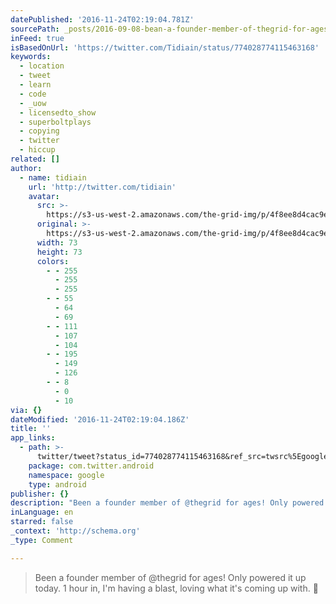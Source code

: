 ```yaml
---
datePublished: '2016-11-24T02:19:04.781Z'
sourcePath: _posts/2016-09-08-bean-a-founder-member-of-thegrid-for-ages-only-powered-it.md
inFeed: true
isBasedOnUrl: 'https://twitter.com/Tidiain/status/774028774115463168'
keywords:
  - location
  - tweet
  - learn
  - code
  - _uow
  - licensedto_show
  - superboltplays
  - copying
  - twitter
  - hiccup
related: []
author:
  - name: tidiain
    url: 'http://twitter.com/tidiain'
    avatar:
      src: >-
        https://s3-us-west-2.amazonaws.com/the-grid-img/p/4f8ee8d4cac9e87508082d4d421132a43bee47ad.jpg
      original: >-
        https://s3-us-west-2.amazonaws.com/the-grid-img/p/4f8ee8d4cac9e87508082d4d421132a43bee47ad.jpg
      width: 73
      height: 73
      colors:
        - - 255
          - 255
          - 255
        - - 55
          - 64
          - 69
        - - 111
          - 107
          - 104
        - - 195
          - 149
          - 126
        - - 8
          - 0
          - 10
via: {}
dateModified: '2016-11-24T02:19:04.186Z'
title: ''
app_links:
  - path: >-
      twitter/tweet?status_id=774028774115463168&ref_src=twsrc%5Egoogle%7Ctwcamp%5Eandroidseo%7Ctwgr%5Estatus%7Ctwterm%5E774028774115463168
    package: com.twitter.android
    namespace: google
    type: android
publisher: {}
description: "Been a founder member of @thegrid for ages! Only powered it up today. 1 hour in, I'm having a blast, loving what it's coming up with. \uD83D\uDE00"
inLanguage: en
starred: false
_context: 'http://schema.org'
_type: Comment

---
```

> Been a founder member of @thegrid for ages! Only powered it up today. 1 hour in, I'm having a blast, loving what it's coming up with. 
